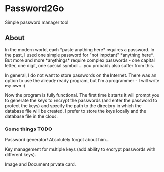 # Password2Go
Simple password manager tool

## About
In the modern world, each \*paste anything here\* requires a password. In the past, I used one simple password for "not impotant" \*anything here\*. But more and more \*anythings\* require complex passwords - one capital letter, one digit, one special symbol ... you probably also suffer from this.

In general, I do not want to store passwords on the Internet. There was an option to use the already ready program, but I'm a programmer - I will write my own :)

Now the program is fully functional. The first time it starts it will prompt you to generate the keys to encrypt the passwords (and enter the password to protect the keys) and specify the path to the directory in which the database file will be created. I prefer to store the keys locally and the database file in the cloud.

### Some things TODO
Password generator! Absolutely forgot about him...

Key management for multiple keys (add ability to encrypt passwords with different keys).

Image and Document private card.
